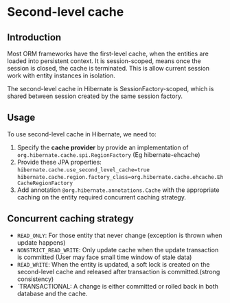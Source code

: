 # Second-level cache

## Introduction

Most ORM frameworks have the first-level cache, when the entities are loaded into persistent context. It is session-scoped, means once the session is closed, the cache is terminated. This is allow current session work with entity instances in isolation.

The second-level cache in Hibernate is SessionFactory-scoped, which is shared between session created by the same session factory.

## Usage

To use second-level cache in Hibernate, we need to:

1. Specify the **cache provider** by provide an implementation of `org.hibernate.cache.spi.RegionFactory` (Eg hibernate-ehcache)
2. Provide these JPA properties:
  `hibernate.cache.use_second_level_cache=true`
  `hibernate.cache.region.factory_class=org.hibernate.cache.ehcache.EhCacheRegionFactory`
3. Add annotation `@org.hibernate.annotations.Cache` with the appropriate caching on the entity required concurrent caching strategy.

## Concurrent caching strategy

- `READ_ONLY`: For those entity that never change (exception is thrown when update happens)
- `NONSTRICT_READ_WRITE`: Only update cache when the update transaction is committed (User may face small time window of stale data)
- `READ_WRITE`: When the entity is updated, a soft lock is created on the second-level cache and released after transaction is committed.(strong consistency)
- `TRANSACTIONAL: A change is either committed or rolled back in both database and the cache.
